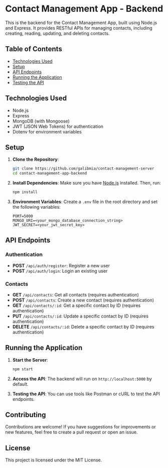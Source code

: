 
# Contact Management App - Backend

This is the backend for the Contact Management App, built using Node.js and Express. It provides RESTful APIs for managing contacts, including creating, reading, updating, and deleting contacts.

## Table of Contents
- [Technologies Used](#technologies-used)
- [Setup](#setup)
- [API Endpoints](#api-endpoints)
- [Running the Application](#running-the-application)
- [Testing the API](#testing-the-api)

## Technologies Used
- Node.js
- Express
- MongoDB (with Mongoose)
- JWT (JSON Web Tokens) for authentication
- Dotenv for environment variables

## Setup
1. **Clone the Repository**:
   ```bash
   git clone https://github.com/galibmia/contact-management-server
   cd contact-management-app-backend
   ```

2. **Install Dependencies**:
   Make sure you have [Node.js](https://nodejs.org/) installed. Then, run:
   ```bash
   npm install
   ```

3. **Environment Variables**:
   Create a `.env` file in the root directory and set the following variables:
   ```plaintext
   PORT=5000
   MONGO_URI=<your_mongo_database_connection_string>
   JWT_SECRET=<your_jwt_secret_key>
   ```

## API Endpoints
### Authentication
- **POST** `/api/auth/register`: Register a new user
- **POST** `/api/auth/login`: Login an existing user

### Contacts
- **GET** `/api/contacts`: Get all contacts (requires authentication)
- **POST** `/api/contacts`: Create a new contact (requires authentication)
- **GET** `/api/contacts/:id`: Get a specific contact by ID (requires authentication)
- **PUT** `/api/contacts/:id`: Update a specific contact by ID (requires authentication)
- **DELETE** `/api/contacts/:id`: Delete a specific contact by ID (requires authentication)

## Running the Application
1. **Start the Server**:
   ```bash
   npm start
   ```

2. **Access the API**:
   The backend will run on `http://localhost:5000` by default.

3. **Testing the API**:
   You can use tools like Postman or cURL to test the API endpoints.

## Contributing
Contributions are welcome! If you have suggestions for improvements or new features, feel free to create a pull request or open an issue.

## License
This project is licensed under the MIT License.
